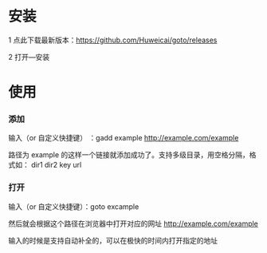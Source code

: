 # 安装
1 点此下载最新版本：https://github.com/Huweicai/goto/releases 

2 打开—安装

# 使用
### 添加 
输入（or 自定义快捷键） ：gadd example  http://example.com/example

路径为 example 的这样一个链接就添加成功了。支持多级目录，用空格分隔，格式如：
dir1 dir2 key url
 
### 打开
输入（or 自定义快捷键）：goto excample

然后就会根据这个路径在浏览器中打开对应的网址 http://example.com/example

输入的时候是支持自动补全的，可以在极快的时间内打开指定的地址